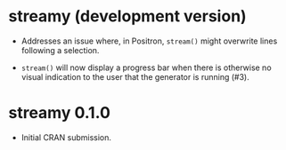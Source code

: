 # streamy (development version)

* Addresses an issue where, in Positron, `stream()` might overwrite lines
  following a selection. 
  
* `stream()` will now display a progress bar when there is otherwise no
  visual indication to the user that the generator is running (#3).

# streamy 0.1.0

* Initial CRAN submission.
